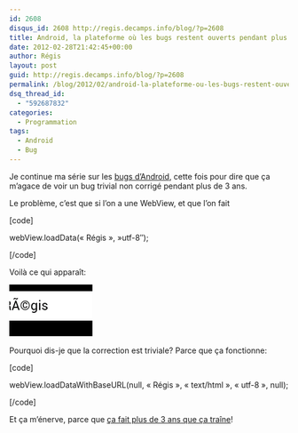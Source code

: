 ```yaml
---
id: 2608
disqus_id: 2608 http://regis.decamps.info/blog/?p=2608
title: Android, la plateforme où les bugs restent ouverts pendant plus de 3 ans
date: 2012-02-28T21:42:45+00:00
author: Régis
layout: post
guid: http://regis.decamps.info/blog/?p=2608
permalink: /blog/2012/02/android-la-plateforme-ou-les-bugs-restent-ouverts-pendant-plus-de-3-ans/
dsq_thread_id:
  - "592687832"
categories:
  - Programmation
tags:
  - Android
  - Bug
---
```

Je continue ma série sur les [bugs d’Android](http://regis.decamps.info/blog/tag/android+bug/), cette fois pour dire que ça m’agace de voir un bug trivial non corrigé pendant plus de 3 ans.
  
<!--more-->


  
Le problème, c’est que si l’on a une WebView, et que l’on fait
  
[code]
  
webView.loadData(« Régis », »utf-8&Prime;);
  
[/code]

Voilà ce qui apparaît:
  
<img src="/blog/wp-content/uploads/2012/02/Capture-d’écran-2012-02-28-à-21.38.37-150x93.png" alt="webView avec du contenu chargé par loadData" width="150" height="93" />

Pourquoi dis-je que la correction est triviale? Parce que ça fonctionne:
  
[code]
  
webView.loadDataWithBaseURL(null, « Régis », « text/html », « utf-8 », null);
  
[/code]

Et ça m’énerve, parce que [ça fait plus de 3 ans que ça traîne](http://code.google.com/p/android/issues/detail?id=1958 "Android issue 1958")!
